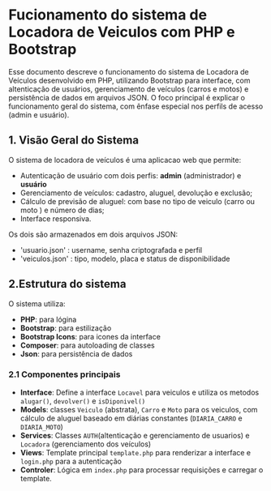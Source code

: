 # Fucionamento do sistema de Locadora de Veiculos com PHP e Bootstrap

Esse documento descreve o funcionamento do sistema de Locadora de Veículos desenvolvido em PHP, utilizando Bootstrap para interface, com altenticação de usuários, gerenciamento de veículos (carros e motos) e persistência de dados em arquivos JSON. O foco principal é explicar o funcionamento geral do sistema, com ênfase especial nos perfils de acesso (admin e usuário).

## 1. Visão Geral do Sistema 
O sistema de locadora de veículos é uma aplicacao web que permite:
- Autenticação de usuário com dois perfis: **admin** (administrador) e **usuário** 
- Gerenciamento de veículos: cadastro, aluguel, devolução e exclusão; 
- Cálculo de previsão de aluguel: com base no tipo de veiculo (carro ou moto ) e número de dias;
- Interface responsiva. 

Os dois são armazenados em dois arquivos JSON:
- 'usuario.json' : username, senha criptografada e perfil
- 'veiculos.json' : tipo, modelo, placa e status de disponibilidade

## 2.Estrutura do sistema 
O sistema utiliza:
- **PHP**: para lógina
- **Bootstrap**: para estilização
- **Bootstrap Icons**: para icones da interface
- **Composer**: para autoloading de classes 
- **Json**: para persistência de dados 

### 2.1 Componentes principais
- **Interface**: Define a interface `Locavel` para veiculos e utiliza os metodos `alugar()`, `devolver()` e `isDiponivel()`
- **Models**: classes  `Veiculo` (abstrata), `Carro` e `Moto` para os veiculos, com cálculo de aluguel baseado em diárias constantes (`DIARIA_CARRO` e `DIARIA_MOTO`)
- **Services**: Classes `AUTH`(altenticação e gerenciamento de usuarios) e `Locadora` (gerenciamento dos veículos)
- **Views**: Template principal `template.php` para renderizar a interface e `login.php` para a autenticação
- **Controler**: Lógica em `index.php`  para processar requisições e carregar o template. 

